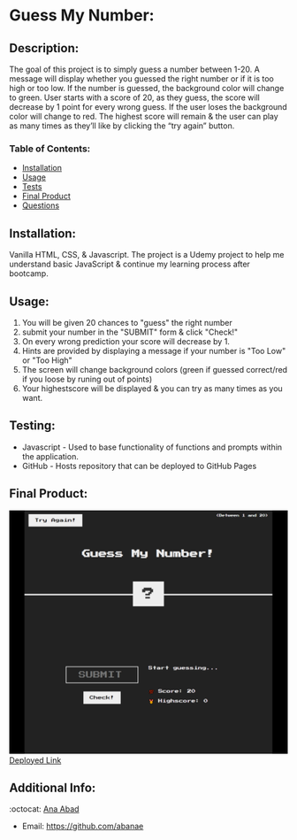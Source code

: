 # Guess My Number:

## Description:
The goal of this project is to simply guess a number between 1-20. A message will display whether you guessed the right number or if it is too high or too low. If the number is guessed, the background color will change to green. User starts with a score of 20, as they guess, the score will decrease by 1 point for every wrong guess. If the user loses the background color will change to red. The highest score will remain & the user can play as many times as they’ll like by clicking the “try again” button.

   ### Table of Contents:

   - [Installation](#installation)
   - [Usage](#usage)
   - [Tests](#testing)
   - [Final Product](#final-product)
   - [Questions](#additional-info)


## Installation:
  Vanilla HTML, CSS, & Javascript.
  The project is a Udemy project to help me understand basic JavaScript & continue my learning process after bootcamp.

## Usage:
1. You will be given 20 chances to "guess" the right number
2. submit your number in the "SUBMIT" form & click "Check!"
3. On every wrong prediction your score will decrease by 1.
4. Hints are provided by displaying a message if your number is "Too Low" or "Too High"
5. The screen will change background colors (green if guessed correct/red if you loose by runing out of points)
6. Your highestscore will be displayed & you can try as many times as you want.

## Testing:
- Javascript - Used to base functionality of functions and prompts within the application.
- GitHub - Hosts repository that can be deployed to GitHub Pages 


## Final Product:
![Guess My Number Screenshot](./assets/images/GuessNumber.PNG)
[Deployed Link](https://abanae.github.io/Guess-My-Number-Game/)

## Additional Info:
:octocat: [Ana Abad](https://github.com/abanae)
- Email: https://github.com/abanae  